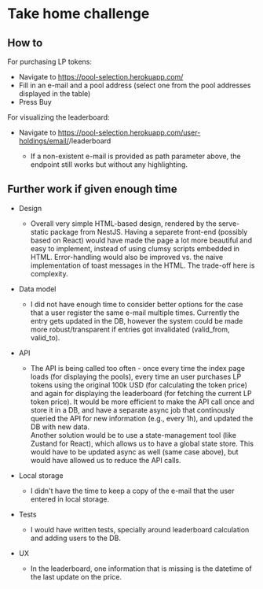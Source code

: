 # Take home challenge

## How to

For purchasing LP tokens:
- Navigate to https://pool-selection.herokuapp.com/
- Fill in an e-mail and a pool address (select one from the pool addresses displayed in the table)
- Press Buy

For visualizing the leaderboard:
- Navigate to https://pool-selection.herokuapp.com/user-holdings/email/<email-you-previously-entered>/leaderboard
  - If a non-existent e-mail is provided as path parameter above, the endpoint still works but without any highlighting.


## Further work if given enough time

- Design
  - Overall very simple HTML-based design, rendered by the serve-static package from NestJS. Having a separete front-end (possibly based on React) would have made the page a lot more beautiful and easy to implement, instead of using clumsy scripts embedded in HTML. Error-handling would also be improved vs. the naive implementation of toast messages in the HTML. The trade-off here is complexity.

- Data model
  - I did not have enough time to consider better options for the case that a user register the same e-mail multiple times. Currently the entry gets updated in the DB, however the system could be made more robust/transparent if entries got invalidated (valid_from, valid_to). 

- API
  - The API is being called too often - once every time the index page loads (for displaying the pools), every time an user purchases LP tokens using the original 100k USD (for calculating the token price) and again for displaying the leaderboard (for fetching the current LP token price). 
  It would be more efficient to make the API call once and store it in a DB, and have a separate async job that continously queried the API for new information (e.g., every 1h), and updated the DB with new data.   
  Another solution would be to use a state-management tool (like Zustand for React), which allows us to have a global state store. This would have to be updated async as well (same case above), but would have allowed us to reduce the API calls.

- Local storage
  - I didn't have the time to keep a copy of the e-mail that the user entered in local storage.

- Tests
  - I would have written tests, specially around leaderboard calculation and adding users to the DB.

- UX
  - In the leaderboard, one information that is missing is the datetime of the last update on the price.
  